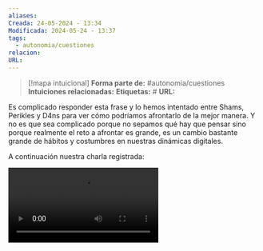 ```yaml
---
aliases: 
Creada: 24-05-2024 - 13:34
Modificada: 2024-05-24 - 13:37
tags:
  - autonomia/cuestiones
relacion: 
URL:
---
```


> [!mapa intuicional]
> **Forma parte de:** #autonomia/cuestiones 
> **Intuiciones relacionadas:** 
> **Etiquetas:** #
> **URL:** 

Es complicado responder esta frase y lo hemos intentado entre Shams, Perikles y D4ns para ver cómo podríamos afrontarlo de la mejor manera. Y no es que sea complicado porque no sepamos qué hay que pensar sino porque realmente el reto a afrontar es grande, es un cambio bastante grande de hábitos y costumbres en nuestras dinámicas digitales.

A continuación nuestra charla registrada:


![](Recording%2020240524114501.webm)

